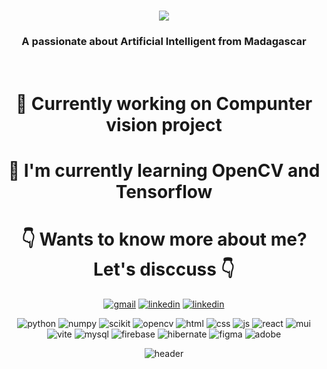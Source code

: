 <h1 align="center">
    <a href="https://git.io/typing-svg">
        <img src="https://readme-typing-svg.herokuapp.com/?font=Righteous&size=35&center=true&vCenter=true&width=500&height=70&duration=4000&lines=Hi+There!+🤙;+I'm+Natacha!;"/>
    </a>
</h1>
<h3 align="center"> A passionate about Artificial Intelligent from Madagascar</h3>
<br/>
<div align="center">
    <h1>👀 Currently working on Compunter vision project</h1>
    <h1>🌱 I'm currently learning OpenCV and Tensorflow</h1>
    <h1>👇 Wants to know more about me? Let's disccuss 👇 </h1>
</div>

<p align="center">
    <a href="mailto:tolojanaharynatachanoeline@gmail.com"><img src="https://img.shields.io/badge/Gmail-D14836?style=for-the-badge&logo=gmail&logoColor=white" alt="gmail"/></a>
    <a href="https://www.linkedin.com/in/tolojanahary-natacha-610b2a223/"><img src="https://img.shields.io/badge/LinkedIn-0077B5?style=for-the-badge&logo=linkedin&logoColor=white" alt="linkedin"/></a>
    <a href="https://tn-natacha.netlify.app/"><img src="https://img.shields.io/badge/LinkedIn-333333?style=for-the-badge&logo=linkedin&logoColor=white" alt="linkedin"/></a>
</p>

<p align="center">
<img src="https://img.shields.io/badge/python-3776AB?style=for-the-badge&logo=python&logoColor=white" alt="python"/>
<img src="https://img.shields.io/badge/numpy-013243?style=for-the-badge&logo=numpy&logoColor=white" alt="numpy"/>
<img src="https://img.shields.io/badge/scikitlearn-F7931E?style=for-the-badge&logo=scikitlearn&logoColor=white" alt="scikit"/>
<img src="https://img.shields.io/badge/opencv-5C3EE8?style=for-the-badge&logo=opencv&logoColor=white" alt="opencv"/>
<img src="https://img.shields.io/badge/HTML5-E34F26?style=for-the-badge&logo=html5&logoColor=white" alt="html"/>
<img src="https://img.shields.io/badge/css3-1572B6?style=for-the-badge&logo=css3&logoColor=white" alt="css"/>
<img src="https://img.shields.io/badge/javascript-F7DF1E?style=for-the-badge&logo=javascript&logoColor=white" alt="js"/>
<img src="https://img.shields.io/badge/react-61DAFB?style=for-the-badge&logo=react&logoColor=white" alt="react"/>
<img src="https://img.shields.io/badge/mui-007FFF?style=for-the-badge&logo=mui&logoColor=white" alt="mui"/>
<img src="https://img.shields.io/badge/vite-646CFF?style=for-the-badge&logo=vite&logoColor=white" alt="vite"/>
<img src="https://img.shields.io/badge/mysql-4479A1?style=for-the-badge&logo=mysql&logoColor=white" alt="mysql"/>
<img src="https://img.shields.io/badge/firebase-FFCA28?style=for-the-badge&logo=firebase&logoColor=white" alt="firebase"/>
<img src="https://img.shields.io/badge/hibernate-59666C?style=for-the-badge&logo=hibernate&logoColor=white" alt="hibernate"/>
<img src="https://img.shields.io/badge/figma-F24E1E?style=for-the-badge&logo=figma&logoColor=white" alt="figma"/>
<img src="https://img.shields.io/badge/adobexd-FF61F6?style=for-the-badge&logo=adobexd&logoColor=white" alt="adobe"/>

</p>


<p align="center"> <img src="https://ntmaker.gfto.ru/animtilestexten//data/fire/a3dbc1d7d0dbf774fb3c00baacfcb104/fire.gif" alt="header"></p>

